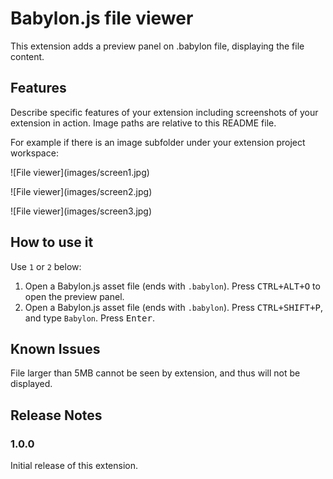 # Babylon.js file viewer

This extension adds a preview panel on .babylon file, displaying the file content.

## Features

Describe specific features of your extension including screenshots of your extension in action. Image paths are relative to this README file.

For example if there is an image subfolder under your extension project workspace:

\!\[File viewer\]\(images/screen1.jpg\)

\!\[File viewer\]\(images/screen2.jpg\)

\!\[File viewer\]\(images/screen3.jpg\)

## How to use it
Use `1` or `2` below:
1. Open a Babylon.js asset file (ends with `.babylon`). Press <kbd>CTRL+ALT+O</kbd> to open the preview panel.
2. Open a Babylon.js asset file (ends with `.babylon`). Press <kbd>CTRL+SHIFT+P</kbd>, and type `Babylon`. Press <kbd>Enter</kbd>.

## Known Issues

File larger than 5MB cannot be seen by extension, and thus will not be displayed.

## Release Notes


### 1.0.0

Initial release of this extension.
